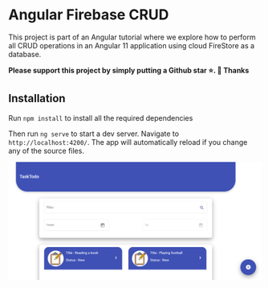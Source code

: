 # Angular Firebase CRUD

This project is part of an Angular tutorial where we explore how to perform all CRUD operations in an Angular 11 application using cloud FireStore as a database.


**Please support this project by simply putting a Github star ⭐. 🙏 Thanks**

## Installation

Run `npm install` to install all the required dependencies

Then run `ng serve` to start a dev server.
Navigate to `http://localhost:4200/`. The app will automatically reload if you change any of the source files.

![home](https://github.com/abdelghanihanihani/angular-tasktodo-app/blob/master/src/assets/home.PNG)

